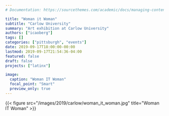 ```yaml
---
# Documentation: https://sourcethemes.com/academic/docs/managing-content/

title: "Woman it Woman"
subtitle: "Carlow University"
summary: "Art exhibition at Carlow University"
authors: ["icaoberg"]
tags: []
categories: ["pittsburgh", "events"]
date: 2019-09-17T18:00:00-00:00
lastmod: 2019-09-17T21:54:36-04:00
featured: false
draft: false
projects: ["latinx"]

image:
  caption: "Woman IT Woman"
  focal_point: "Smart"
  preview_only: true
---
```


{{< figure src="/images/2019/carlow/woman_it_woman.jpg" title="Woman IT Woman" >}}
